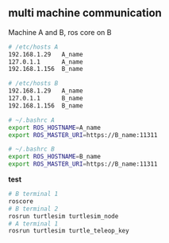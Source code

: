 ## multi machine communication

Machine A and B, ros core on B 

```bash
# /etc/hosts A
192.168.1.29   A_name
127.0.1.1      A_name
192.168.1.156  B_name
```

```bash
# /etc/hosts B
192.168.1.29   A_name
127.0.1.1      B_name
192.168.1.156  B_name
```

```bash
# ~/.bashrc A
export ROS_HOSTNAME=A_name
export ROS_MASTER_URI=https://B_name:11311
```

```bash
# ~/.bashrc B
export ROS_HOSTNAME=B_name
export ROS_MASTER_URI=https://B_name:11311
```

**test**

```bash
# B terminal 1
roscore
# B terminal 2
rosrun turtlesim turtlesim_node
# A terminal 1
rosrun turtlesim turtle_teleop_key 
```



